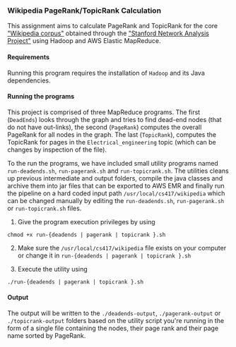 ### Wikipedia PageRank/TopicRank Calculation

This assignment aims to calculate PageRank and TopicRank for the core ["Wikipedia corpus"](https://www.instacart.com/datasets/grocery-shopping-2017) obtained through the ["Stanford Network Analysis Project"](https://snap.stanford.edu/data/wiki-topcats.html) using Hadoop and AWS Elastic MapReduce. 

#### Requirements

Running this program requires the installation of `Hadoop` and its Java dependencies.

#### Running the programs

This project is comprised of three MapReduce programs. The first (`DeadEnds`) looks through the graph and tries to find dead-end nodes (that do not have out-links), the second (`PageRank`) computes the overall PageRank for all nodes in the graph. The last (`TopicRank`), computes the TopicRank for pages in the `Electrical_engineering` topic (which can be changes by inspection of the file).

To the run the programs, we have included small utility programs named `run-deadends.sh`, `run-pagerank.sh` and `run-topicrank.sh`. The utilities cleans up previous intermediate and output folders, compile the java classes and archive them into jar files that can be exported to AWS EMR and finally run the pipeline on a hard coded input path `/usr/local/cs417/wikipedia` which can be changed manually by editing the `run-deadends.sh`, `run-pagerank.sh` or `run-topicrank.sh` files.

1.  Give the program execution privileges by using

```
chmod +x run-{deadends | pagerank | topicrank }.sh
```

2.  Make sure the `/usr/local/cs417/wikipedia` file exists on your computer or change it in `run-{deadends | pagerank | topicrank }.sh`

3.  Execute the utility using

```
./run-{deadends | pagerank | topicrank }.sh
```

#### Output

The output will be written to the `./deadends-output`, `./pagerank-output` or `./topicrank-output` folders based on the utility script you're running in the form of a single file containing the nodes, their page rank and their page name sorted by PageRank.
